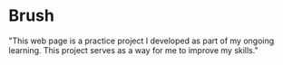 # Brush
"This web page is a practice project I developed as part of my ongoing learning. This project serves as a way for me to improve my skills."
